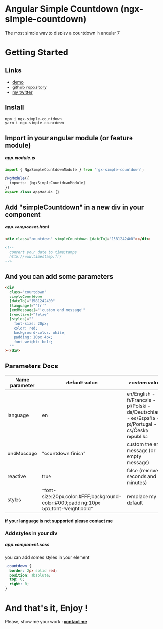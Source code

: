 # Angular Simple Countdown (ngx-simple-countdown)

The most simple way to display a countdown in angular 7

# Getting Started

## Links

- [demo](https://ngx-simple.maximejacquet.fr/countdown)
- [github repository](https://github.com/maxime1jacquet/ngx-simple-countdown)
- [my twitter](https://twitter.com/maxime1jacquet)

## Install

```
npm i ngx-simple-countdown
yarn i ngx-simple-countdown
```

## Import in your angular module (or feature module)

##### app.module.ts

```ts
import { NgxSimpleCountdownModule } from 'ngx-simple-countdown';

@NgModule({
  imports: [NgxSimpleCountdownModule]
})
export class AppModule {}
```

## Add "simpleCountdown" in a new div in your component

##### app.component.html

```html
<div class="countdown" simpleCountdown [dateTo]="1581242400"></div>

<!-- 
  convert your date to timestamps
  http://www.timestamp.fr/ 
-->
```

## And you can add some parameters

```html
<div
  class="countdown"
  simpleCountdown
  [dateTo]="1581242400"
  [language]="'fr'"
  [endMessage]="'custom end message'"
  [reactive]="false"
  [styles]="'
    font-size: 20px;
    color: red;
    background-color: white;
    padding: 10px 4px;
    font-weight: bold;
  '"
></div>
```

## Parameters Docs

| Name parameter | default value                                                                       | custom value                                                                                         |
| -------------- | ----------------------------------------------------------------------------------- | ---------------------------------------------------------------------------------------------------- |
| language       | en                                                                                  | en/English - fr/Francais - pl/Polski - de/Deutschland - es/España - pt/Portugal - cs/Česká republika |
| endMessage     | "countdown finish"                                                                  | custom the end message (or empty message)                                                            |
| reactive       | true                                                                                | false (remove seconds and minutes)                                                                   |
| styles         | "font-size:20px;color:#FFF;background-color:#000;padding:10px 5px;font-weight:bold" | remplace my default                                                                                  |

**if your language is not supported please [contact me](https://twitter.com/maxime1jacquet)**

### Add styles in your div

##### app.component.scss

you can add somes styles in your element

```css
.countdown {
  border: 2px solid red;
  position: absolute;
  top: 0;
  right: 0;
}
```

# And that's it, Enjoy !

Please, show me your work : **[contact me](https://twitter.com/maxime1jacquet)**
